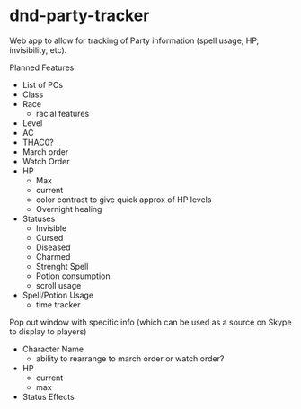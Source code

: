 # dnd-party-tracker
Web app to allow for tracking of Party information (spell usage, HP, invisibility, etc).

Planned Features:
- List of PCs
- Class
- Race
  - racial features
- Level
- AC
- THAC0?
- March order
- Watch Order
- HP
  - Max
  - current
  - color contrast to give quick approx of HP levels
  - Overnight healing
- Statuses
  - Invisible
  - Cursed
  - Diseased
  - Charmed
  - Strenght Spell
  - Potion consumption
  - scroll usage
- Spell/Potion Usage
  - time tracker

Pop out window with specific info (which can be used as a source on Skype to display to players)
- Character Name
  - ability to rearrange to march order or watch order?
- HP
  - current
  - max
- Status Effects
